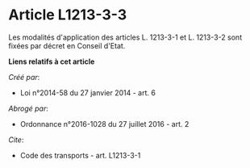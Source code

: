 # Article L1213-3-3

Les modalités d'application des articles L. 1213-3-1 et L. 1213-3-2 sont fixées par décret en Conseil d'Etat.

**Liens relatifs à cet article**

_Créé par_:

  - Loi n°2014-58 du 27 janvier 2014 - art. 6

_Abrogé par_:

  - Ordonnance n°2016-1028 du 27 juillet 2016 - art. 2

_Cite_:

  - Code des transports - art. L1213-3-1
